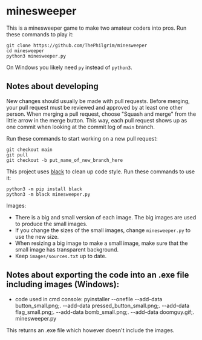 # minesweeper
This is a minesweeper game to make two amateur coders into pros.
Run these commands to play it:

```
git clone https://github.com/ThePhilgrim/minesweeper
cd minesweeper
python3 minesweeper.py
```

On Windows you likely need `py` instead of `python3`.


## Notes about developing

New changes should usually be made with pull requests.
Before merging, your pull request must be reviewed and approved by at least one other person.
When merging a pull request, choose "Squash and merge" from the little arrow in the merge button.
This way, each pull request shows up as one commit when looking at the commit log of `main` branch.

Run these commands to start working on a new pull request:

```
git checkout main
git pull
git checkout -b put_name_of_new_branch_here
```

This project uses [black](https://github.com/psf/black) to clean up code style.
Run these commands to use it:

```
python3 -m pip install black
python3 -m black minesweeper.py
```

Images:
- There is a big and small version of each image. The big images are used to produce the small images.
- If you change the sizes of the small images, change `minesweeper.py` to use the new size.
- When resizing a big image to make a small image, make sure that the small image has transparent background.
- Keep `images/sources.txt` up to date.


## Notes about exporting the code into an .exe file including images (Windows):
- code used in cmd console: pyinstaller --onefile --add-data button_small.png;. --add-data pressed_button_small.png;. --add-data flag_small.png;. --add-data bomb_small.png;. --add-data doomguy.gif;. minesweeper.py

This returns an .exe file which however doesn't include the images.
